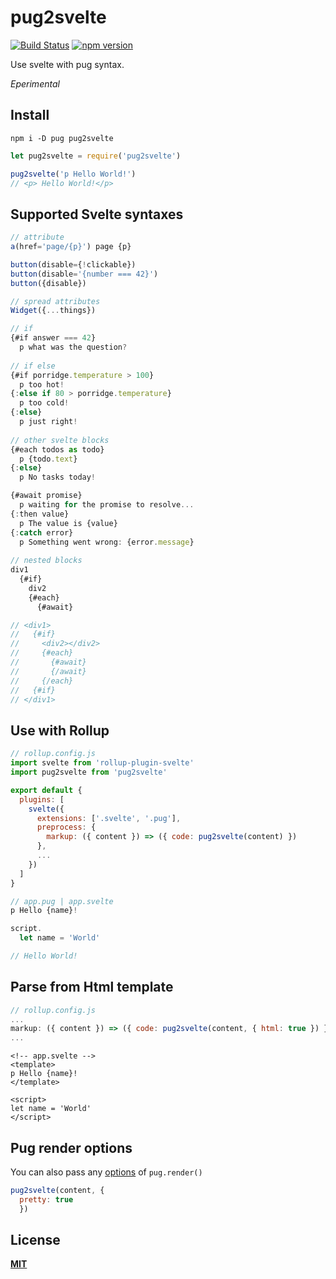 # pug2svelte
[![Build Status](https://travis-ci.org/pynnl/pug2svelte.svg?branch=master)](https://travis-ci.org/pynnl/pug2svelte)
[![npm version](https://badge.fury.io/js/pug2svelte.svg)](https://badge.fury.io/js/pug2svelte)

Use svelte with pug syntax.

*Eperimental*

## Install
```
npm i -D pug pug2svelte
```
```javascript
let pug2svelte = require('pug2svelte')

pug2svelte('p Hello World!')
// <p> Hello World!</p>
```
## Supported Svelte syntaxes
```javascript
// attribute
a(href='page/{p}') page {p}

button(disable={!clickable})
button(disable='{number === 42}')
button({disable})

// spread attributes
Widget({...things})

// if
{#if answer === 42}
  p what was the question?
  
// if else
{#if porridge.temperature > 100}
  p too hot!
{:else if 80 > porridge.temperature}
  p too cold!
{:else}
  p just right!
  
// other svelte blocks
{#each todos as todo}
  p {todo.text}
{:else}
  p No tasks today!

{#await promise}
  p waiting for the promise to resolve...
{:then value}
  p The value is {value}
{:catch error}
  p Something went wrong: {error.message}
  
// nested blocks
div1
  {#if}
    div2
    {#each}
      {#await}

// <div1>
//   {#if}
//     <div2></div2>
//     {#each}
//       {#await}
//       {/await}
//     {/each}
//   {#if}
// </div1>
```

## Use with Rollup
```javascript
// rollup.config.js
import svelte from 'rollup-plugin-svelte'
import pug2svelte from 'pug2svelte'

export default {
  plugins: [
    svelte({
      extensions: ['.svelte', '.pug'],
      preprocess: {
        markup: ({ content }) => ({ code: pug2svelte(content) })
      },
      ...
    })
  ]
}
```
```javascript
// app.pug | app.svelte
p Hello {name}!

script.
  let name = 'World'

// Hello World!
```

## Parse from Html template
```javascript
// rollup.config.js
...
markup: ({ content }) => ({ code: pug2svelte(content, { html: true }) }),
...
```
```vue
<!-- app.svelte -->
<template>
p Hello {name}!
</template>

<script>
let name = 'World'
</script>
```

## Pug render options
You can also pass any [options](https://pugjs.org/api/reference.html#options) of `pug.render()`
```javascript
pug2svelte(content, {
  pretty: true
  })
```

## License
[**MIT**](https://github.com/pynnl/pug2svelte/blob/master/LICENSE)

